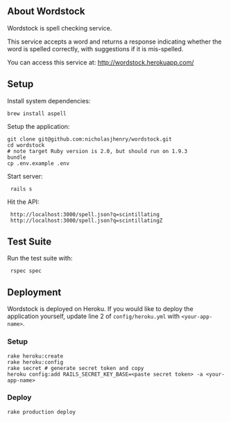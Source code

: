 ## About Wordstock

Wordstock is spell checking service.

This service accepts a word and returns a response indicating whether the word
is spelled correctly, with suggestions if it is mis-spelled.

You can access this service at: http://wordstock.herokuapp.com/

## Setup

Install system dependencies:

    brew install aspell

Setup the application:

    git clone git@github.com:nicholasjhenry/wordstock.git
    cd wordstock
    # note target Ruby version is 2.0, but should run on 1.9.3
    bundle
    cp .env.example .env

Start server:

     rails s

Hit the API:

     http://localhost:3000/spell.json?q=scintillating
     http://localhost:3000/spell.json?q=scintillatingZ

## Test Suite

Run the test suite with:

     rspec spec

## Deployment

Wordstock is deployed on Heroku. If you would like to deploy the application yourself,
update line 2 of `config/heroku.yml` with `<your-app-name>`.

### Setup

    rake heroku:create
    rake heroku:config
    rake secret # generate secret token and copy
    heroku config:add RAILS_SECRET_KEY_BASE=<paste secret token> -a <your-app-name>

### Deploy

    rake production deploy
